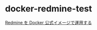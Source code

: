# docker-redmine-test
[Redmine を Docker 公式イメージで運用する](https://qiita.com/bezeklik/items/b5c39136a8db23e2e81c)
